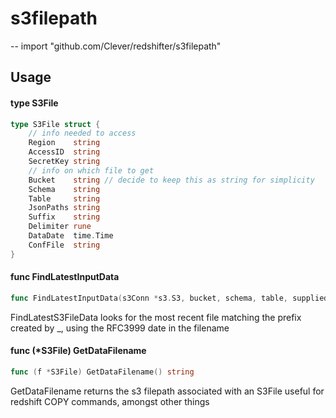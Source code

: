 # s3filepath
--
    import "github.com/Clever/redshifter/s3filepath"


## Usage

#### type S3File

```go
type S3File struct {
	// info needed to access
	Region    string
	AccessID  string
	SecretKey string
	// info on which file to get
	Bucket    string // decide to keep this as string for simplicity
	Schema    string
	Table     string
	JsonPaths string
	Suffix    string
	Delimiter rune
	DataDate  time.Time
	ConfFile  string
}
```


#### func  FindLatestInputData

```go
func FindLatestInputData(s3Conn *s3.S3, bucket, schema, table, suppliedConf string, targetDate *time.Time) (S3File, error)
```
FindLatestS3FileData looks for the most recent file matching the prefix created
by <schema>_<table>, using the RFC3999 date in the filename

#### func (*S3File) GetDataFilename

```go
func (f *S3File) GetDataFilename() string
```
GetDataFilename returns the s3 filepath associated with an S3File useful for
redshift COPY commands, amongst other things
